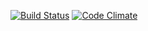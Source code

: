 [![Build Status](https://travis-ci.org/derrickshowers/getlink.svg?branch=master)](https://travis-ci.org/derrickshowers/getlink)
[![Code Climate](https://codeclimate.com/github/derrickshowers/getlink/badges/gpa.svg)](https://codeclimate.com/github/derrickshowers/getlink)
